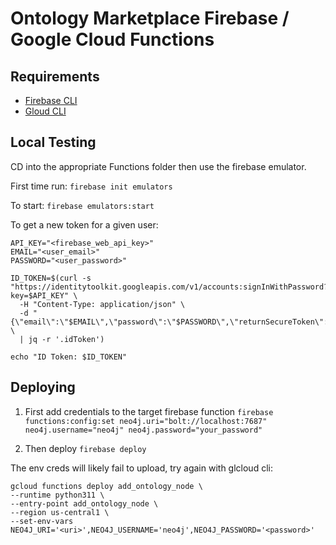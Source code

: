 # Ontology Marketplace Firebase / Google Cloud Functions

## Requirements

- [Firebase CLI](https://firebase.google.com/docs/functions/get-started?authuser=0&gen=2nd#python)
- [Gloud CLI]()

## Local Testing

CD into the appropriate Functions folder then use the firebase emulator.

First time run: `firebase init emulators`

To start: `firebase emulators:start`

To get a new token for a given user:

```
API_KEY="<firebase_web_api_key>"
EMAIL="<user_email>"
PASSWORD="<user_password>"

ID_TOKEN=$(curl -s "https://identitytoolkit.googleapis.com/v1/accounts:signInWithPassword?key=$API_KEY" \
  -H "Content-Type: application/json" \
  -d "{\"email\":\"$EMAIL\",\"password\":\"$PASSWORD\",\"returnSecureToken\":true}" \
  | jq -r '.idToken')

echo "ID Token: $ID_TOKEN"
```

## Deploying

1. First add credentials to the target firebase function
   `firebase functions:config:set neo4j.uri="bolt://localhost:7687" neo4j.username="neo4j" neo4j.password="your_password"`

2. Then deploy
   `firebase deploy`

The env creds will likely fail to upload, try again with glcloud cli:

```
gcloud functions deploy add_ontology_node \
--runtime python311 \
--entry-point add_ontology_node \
--region us-central1 \
--set-env-vars NEO4J_URI='<uri>',NEO4J_USERNAME='neo4j',NEO4J_PASSWORD='<password>'
```
